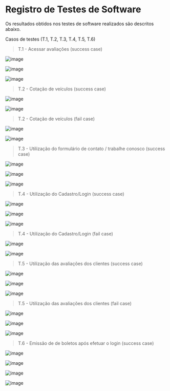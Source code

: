 # Registro de Testes de Software

Os resultados obtidos nos testes de software realizados são descritos abaixo.

Casos de testes (T.1, T.2, T.3, T.4, T.5, T.6)

> T.1 - Acessar avaliações (success case)

![image](https://user-images.githubusercontent.com/86278628/173257292-bc9f2400-03f2-4894-879f-753d6946fcd7.png)

![image](https://user-images.githubusercontent.com/86278628/173257327-121aee5c-c68b-4f70-b139-80b613b0fcf2.png)

![image](https://user-images.githubusercontent.com/86278628/173257337-d8d4a517-ec56-4ec2-83d6-d3904db9e190.png)

> T.2 - Cotação de veículos (success case)

![image](https://user-images.githubusercontent.com/86278628/173257383-daba7937-10ce-4221-8d55-f541f1754348.png)

![image](https://user-images.githubusercontent.com/86278628/173257513-b11a5ded-ff5d-46aa-9544-76e7239483f3.png)

> T.2 - Cotação de veículos (fail case)

![image](https://user-images.githubusercontent.com/86278628/173257383-daba7937-10ce-4221-8d55-f541f1754348.png)

![image](https://user-images.githubusercontent.com/86278628/173257545-197b4e04-0c65-4820-92de-600268f7ede2.png)

> T.3 - Utilização do formulário de contato / trabalhe conosco (success case)

![image](https://user-images.githubusercontent.com/86278628/173257606-18b7c62d-a382-4d55-8e5a-2b0b3d8c3040.png)

![image](https://user-images.githubusercontent.com/86278628/173257611-6d4542c8-0204-4a64-aa2e-6cb42cc1a72c.png)

![image](https://user-images.githubusercontent.com/86278628/173257618-2a175470-876c-47c7-bd2b-872c920f8f69.png)

> T.4 - Utilização do Cadastro/Login (success case)

![image](https://user-images.githubusercontent.com/86278628/173257731-0db2ca6e-cd6f-48d2-8a55-45da4e2f9e72.png)

![image](https://user-images.githubusercontent.com/86278628/173257722-7101c788-280d-486a-98a1-7d19dd1693ff.png)

![image](https://user-images.githubusercontent.com/86278628/173257781-97dfa6bd-7865-4623-8a18-2663c431815a.png)

> T.4 - Utilização do Cadastro/Login (fail case)

![image](https://user-images.githubusercontent.com/86278628/173257794-f5991a70-7a9c-42fa-b489-c0cfe6cf82bf.png)

![image](https://user-images.githubusercontent.com/86278628/173257800-df7e0c86-dc09-4853-b023-f264f904adbc.png)

> T.5 - Utilização das avaliações dos clientes (success case)

![image](https://user-images.githubusercontent.com/86278628/173257959-3d91adf7-2386-4f72-a847-c3431e1c9b4d.png)

![image](https://user-images.githubusercontent.com/86278628/173257961-1c965e85-7d66-4164-b510-5f0cfaa7f9a1.png)

![image](https://user-images.githubusercontent.com/86278628/173257964-57890c1a-d2ad-4194-b2af-1a507f5260e8.png)

> T.5 - Utilização das avaliações dos clientes (fail case)

![image](https://user-images.githubusercontent.com/86278628/173257959-3d91adf7-2386-4f72-a847-c3431e1c9b4d.png)

![image](https://user-images.githubusercontent.com/86278628/173257961-1c965e85-7d66-4164-b510-5f0cfaa7f9a1.png)

![image](https://user-images.githubusercontent.com/86278628/173257986-f0b34897-e078-4187-8772-2849f92f498d.png)

> T.6 - Emissão de de boletos após efetuar o login (success case)

![image](https://user-images.githubusercontent.com/86278628/173258042-fc731edc-b071-45f6-a3dd-ed167cf5ce92.png)

![image](https://user-images.githubusercontent.com/86278628/173258045-e886a926-2ff3-4490-af5a-3e485376f0c3.png)

![image](https://user-images.githubusercontent.com/86278628/173258048-b6e8bda7-8fec-4883-86d1-8fcdef50df2f.png)

![image](https://user-images.githubusercontent.com/86278628/173258051-881ec94f-3b74-4e67-9a3f-689bef488dd0.png)
